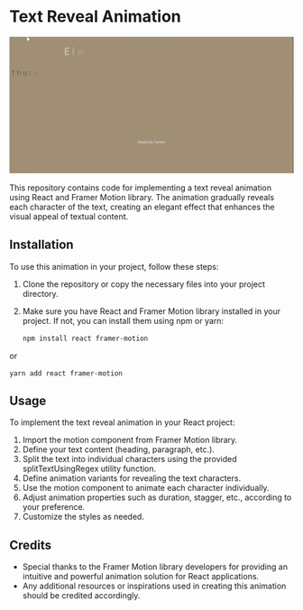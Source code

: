 # Text Reveal Animation

![Text Reveal Animation](./src/assets/animation.gif)


This repository contains code for implementing a text reveal animation using React and Framer Motion library. The animation gradually reveals each character of the text, creating an elegant effect that enhances the visual appeal of textual content.

## Installation

To use this animation in your project, follow these steps:

1. Clone the repository or copy the necessary files into your project directory.
2. Make sure you have React and Framer Motion library installed in your project. If not, you can install them using npm or yarn:

   ```bash
   npm install react framer-motion
   ```

or

```
yarn add react framer-motion

```

## Usage

To implement the text reveal animation in your React project:

1. Import the motion component from Framer Motion library.
2. Define your text content (heading, paragraph, etc.).
3. Split the text into individual characters using the provided splitTextUsingRegex utility function.
4. Define animation variants for revealing the text characters.
5. Use the motion component to animate each character individually.
6. Adjust animation properties such as duration, stagger, etc., according to your preference.
7. Customize the styles as needed.


## Credits

- Special thanks to the Framer Motion library developers for providing an intuitive and powerful animation solution for React applications.
- Any additional resources or inspirations used in creating this animation should be credited accordingly.


